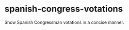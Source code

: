 spanish-congress-votations
==========================

Show Spanish Congressman votations in a concise manner.
